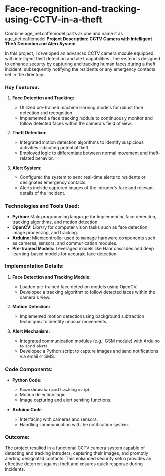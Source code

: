 # Face-recognition-and-tracking-using-CCTV-in-a-theft
Combine age_net.caffemodel parts as one and name it as age_net.caffemodel
**Project Description: CCTV Camera with Intelligent Theft Detection and Alert System**

In this project, I developed an advanced CCTV camera module equipped with intelligent theft detection and alert capabilities. The system is designed to enhance security by capturing and tracking human faces during a theft incident, subsequently notifying the residents or any emergency contacts set in the directory.

### Key Features:

1. **Face Detection and Tracking:**
   - Utilized pre-trained machine learning models for robust face detection and recognition.
   - Implemented a face tracking module to continuously monitor and follow detected faces within the camera's field of view.

2. **Theft Detection:**
   - Integrated motion detection algorithms to identify suspicious activities indicating potential theft.
   - Employed logic to differentiate between normal movement and theft-related behavior.

3. **Alert System:**
   - Configured the system to send real-time alerts to residents or designated emergency contacts.
   - Alerts include captured images of the intruder's face and relevant details of the incident.

### Technologies and Tools Used:

- **Python:** Main programming language for implementing face detection, tracking algorithms, and motion detection.
- **OpenCV:** Library for computer vision tasks such as face detection, image processing, and tracking.
- **Arduino:** Microcontroller used to manage hardware components such as cameras, sensors, and communication modules.
- **Pre-trained Models:** Leveraged models like Haar cascades and deep learning-based models for accurate face detection.

### Implementation Details:

1. **Face Detection and Tracking Module:**
   - Loaded pre-trained face detection models using OpenCV.
   - Developed a tracking algorithm to follow detected faces within the camera's view.

2. **Motion Detection:**
   - Implemented motion detection using background subtraction techniques to identify unusual movements.

3. **Alert Mechanism:**
   - Integrated communication modules (e.g., GSM module) with Arduino to send alerts.
   - Developed a Python script to capture images and send notifications via email or SMS.

### Code Components:

- **Python Code:**
  - Face detection and tracking script.
  - Motion detection logic.
  - Image capturing and alert sending functions.

- **Arduino Code:**
  - Interfacing with cameras and sensors.
  - Handling communication with the notification system.

### Outcome:

The project resulted in a functional CCTV camera system capable of detecting and tracking intruders, capturing their images, and promptly alerting designated contacts. This enhanced security setup provides an effective deterrent against theft and ensures quick response during incidents.
